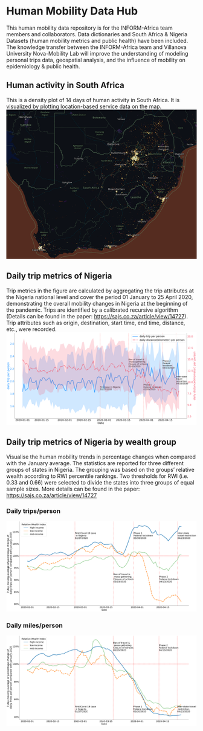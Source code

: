 # Human Mobility Data Hub
This human mobility data repository is for the INFORM-Africa team members and collaborators. 
Data dictionaries and South Africa & Nigeria Datasets (human mobility metrics and public health) have been included. 
The knowledge transfer between the INFORM-Africa team and Villanova University Nova-Mobility Lab will improve the understanding of modeling personal trips data, geospatial analysis, and the influence of mobility on epidemiology & public health. 
## Human activity in South Africa
This is a density plot of 14 days of human activity in South Africa. It is visualized by plotting location-based service data on the map. 
![ZAF raw viz](Figures/South-Africa-raw-data-visualize.png)
## Daily trip metrics of Nigeria
Trip metrics in the figure are calculated by aggregating the trip attributes at the Nigeria national level and cover the period 01 January to 25 April 2020, demonstrating the overall mobility changes in Nigeria at the beginning of the pandemic. Trips are identified by a calibrated recursive algorithm (Details can be found in the paper: https://sajs.co.za/article/view/14727). Trip attributes such as origin, destination, start time, end time, distance, etc., were recorded. 
![trip metrics](Figures/Figure-4.png)
## Daily trip metrics of Nigeria by wealth group
Visualise the human mobility trends in percentage changes when compared with the January average. The statistics are reported for three different groups of states in Nigeria. The grouping was based on the groups’ relative wealth according to RWI percentile rankings. Two thresholds for RWI (i.e. 0.33 and 0.66) were selected to divide the states into three groups of equal sample sizes. More details can be found in the paper: https://sajs.co.za/article/view/14727
### Daily trips/person
![income 1](Figures/Figure-5(a).png)
### Daily miles/person
![income 2](Figures/Figure-5(b).png)
